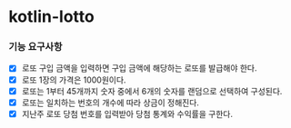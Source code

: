 # kotlin-lotto

### 기능 요구사항

- [x] 로또 구입 금액을 입력하면 구입 금액에 해당하는 로또를 발급해야 한다.
- [x] 로또 1장의 가격은 1000원이다.
- [x] 로또는 1부터 45개까지 숫자 중에서 6개의 숫자를 랜덤으로 선택하여 구성된다.
- [x] 로또는 일치하는 번호의 개수에 따라 상금이 정해진다.
- [x] 지난주 로또 당첨 번호를 입력받아 당첨 통계와 수익률을 구한다.